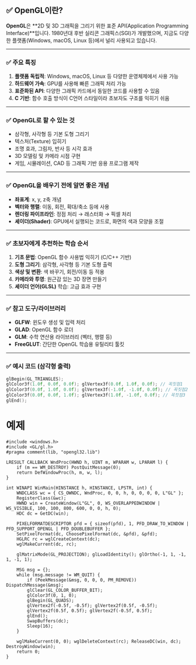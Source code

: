 ## ✅ OpenGL이란?

**OpenGL**은 **2D 및 3D 그래픽을 그리기 위한 표준 API(Application Programming Interface)**입니다.
1980년대 후반 실리콘 그래픽스(SGI)가 개발했으며, 지금도 다양한 플랫폼(Windows, macOS, Linux 등)에서 널리 사용되고 있습니다.

---

### ✅ 주요 특징

1. **플랫폼 독립적**: Windows, macOS, Linux 등 다양한 운영체제에서 사용 가능
2. **하드웨어 가속**: GPU를 사용해 빠른 그래픽 처리 가능
3. **표준화된 API**: 다양한 그래픽 카드에서 동일한 코드를 사용할 수 있음
4. **C 기반**: 함수 호출 방식이 C언어 스타일이라 초보자도 구조를 익히기 쉬움

---

### ✅ OpenGL로 할 수 있는 것

* 삼각형, 사각형 등 기본 도형 그리기
* 텍스처(Texture) 입히기
* 조명 효과, 그림자, 반사 등 시각 효과
* 3D 모델링 및 카메라 시점 구현
* 게임, 시뮬레이션, CAD 등 그래픽 기반 응용 프로그램 제작

---

### ✅ OpenGL을 배우기 전에 알면 좋은 개념

* **좌표계**: x, y, z축 개념
* **벡터와 행렬**: 이동, 회전, 확대/축소 등에 사용
* **렌더링 파이프라인**: 정점 처리 → 래스터화 → 픽셀 처리
* **셰이더(Shader)**: GPU에서 실행되는 코드로, 화면의 색과 모양을 조절

---

### ✅ 초보자에게 추천하는 학습 순서

1. **기초 문법**: OpenGL 함수 사용법 익히기 (C/C++ 기반)
2. **도형 그리기**: 삼각형, 사각형 등 기본 도형 출력
3. **색상 및 변환**: 색 바꾸기, 회전/이동 등 적용
4. **카메라와 투영**: 원근감 있는 3D 장면 만들기
5. **셰이더 언어(GLSL)** 학습: 고급 효과 구현

---

### ✅ 참고 도구/라이브러리

* **GLFW**: 윈도우 생성 및 입력 처리
* **GLAD**: OpenGL 함수 로더
* **GLM**: 수학 연산용 라이브러리 (벡터, 행렬 등)
* **FreeGLUT**: 간단한 OpenGL 학습용 유틸리티 툴킷

---

### ✅ 예시 코드 (삼각형 출력)

```cpp
glBegin(GL_TRIANGLES);
glColor3f(1.0f, 0.0f, 0.0f); glVertex3f(0.0f, 1.0f, 0.0f); // 꼭짓점1
glColor3f(0.0f, 1.0f, 0.0f); glVertex3f(-1.0f, -1.0f, 0.0f); // 꼭짓점2
glColor3f(0.0f, 0.0f, 1.0f); glVertex3f(1.0f, -1.0f, 0.0f); // 꼭짓점3
glEnd();
```

# 예제
```
#include <windows.h>
#include <GL/gl.h>
#pragma comment(lib, "opengl32.lib")

LRESULT CALLBACK WndProc(HWND h, UINT m, WPARAM w, LPARAM l) {
    if (m == WM_DESTROY) PostQuitMessage(0);
    return DefWindowProc(h, m, w, l);
}

int WINAPI WinMain(HINSTANCE h, HINSTANCE, LPSTR, int) {
    WNDCLASS wc = { CS_OWNDC, WndProc, 0, 0, h, 0, 0, 0, 0, L"GL" };
    RegisterClass(&wc);
    HWND win = CreateWindow(L"GL", 0, WS_OVERLAPPEDWINDOW | WS_VISIBLE, 100, 100, 800, 600, 0, 0, h, 0);
    HDC dc = GetDC(win);

    PIXELFORMATDESCRIPTOR pfd = { sizeof(pfd), 1, PFD_DRAW_TO_WINDOW | PFD_SUPPORT_OPENGL | PFD_DOUBLEBUFFER };
    SetPixelFormat(dc, ChoosePixelFormat(dc, &pfd), &pfd);
    HGLRC rc = wglCreateContext(dc);
    wglMakeCurrent(dc, rc);

    glMatrixMode(GL_PROJECTION); glLoadIdentity(); glOrtho(-1, 1, -1, 1, -1, 1);

    MSG msg = {};
    while (msg.message != WM_QUIT) {
        if (PeekMessage(&msg, 0, 0, 0, PM_REMOVE)) DispatchMessage(&msg);
        glClear(GL_COLOR_BUFFER_BIT);
        glColor3f(0, 1, 0);
        glBegin(GL_QUADS);
        glVertex2f(-0.5f, -0.5f); glVertex2f(0.5f, -0.5f);
        glVertex2f(0.5f, 0.5f); glVertex2f(-0.5f, 0.5f);
        glEnd();
        SwapBuffers(dc);
        Sleep(16);
    }

    wglMakeCurrent(0, 0); wglDeleteContext(rc); ReleaseDC(win, dc); DestroyWindow(win);
    return 0;
}
```
